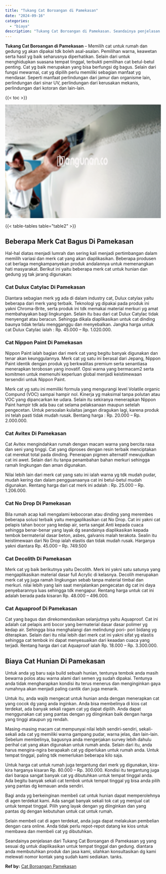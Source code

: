 ```yaml
---
title: "Tukang Cat Boroangan di Pamekasan"
date: "2024-09-16"
categories: 
  - "biaya"
description: "Tukang Cat Boroangan di Pamekasan. Seandainya penjelasan dari Tukang Cat Boroangan di Pamekasan yg yang sesuai dg untuk diaplikasikan untuk tempat tinggal da..."
---
```


**Tukang Cat Boroangan di Pamekasan** – Memilih cat untuk rumah dan gedung yg akan dipakai tdk boleh asal-asalan. Pemilihan warna, keawetan serta hasil yg baik seharusnya diperhatikan. Selain dari untuk menghidupkan suasana tempat tinggal, terbukti pemilihan cat betul-betul penting. Cat yg baik merupakan yang bisa berfungsi dg bagus. Selain dari fungsi mewarnai, cat yg dipilih perlu memiliki sebagian manfaat yg mendasar. Seperti manfaat perlindungan dari jamur dan organisme lain, perlindungan dari sinar UV, perlindungan dari kerusakan mekanis, perlindungan dari kotoran dan lain-lain.

{{< toc >}}

![Tukang Cat Boroangan di Pamekasan](/images/jasa-cat-murah06.png)

{{< table-tables table="table2" >}}

## Beberapa Merk Cat Bagus Di Pamekasan

Hal-hal diatas menjadi lumrah dan sering kali menjadi pertimbangan dalam memilih variasi dan merk cat yang akan diaplikasikan. Beberapa produsen cat berlaga mengkampanyekan produk andalannya untuk memenangkan hati masyarakat. Berikut ini yaitu beberapa merk cat untuk hunian dan gedung yg tak jarang digunakan:

### Cat Dulux Catylac Di Pamekasan

Diantara sebagian merk yg ada di dalam industry cat, Dulux catylax yaitu beberapa dari merk yang terbaik. Teknologi yg dipakai pada produk ini yakni Chroma-Brite, serta produk ini tdk memakai material merkuri yg amat membahayakan bagi lingkungan. Selain itu bau dari cat Dulux Catylac tidak menyengat atau beracun. Sehingga dikala diaplikasikan untuk cat dinding baunya tidak terlalu mengganggu dan menyebalkan. Jangka harga untuk cat Dulux Catylac ialah : Rp. 45.000 – Rp. 1.020.000.

### Cat Nippon Paint Di Pamekasan

Nippon Paint ialah bagian dari merk cat yang begitu banyak digunakan dan tenar akan keunggulannya. Merk cat yg satu ini berasal dari Jepang, Nippon Paint identik dengan produk yg berkwalitas premium serta senantiasa menerapkan terobosan yang inovatif. Opsi warna yang bermacam2 serta komitmen untuk memenuhi keperluan global menjadi keistimewaan tersendiri untuk Nippon Paint.

Merk cat yg satu ini memiliki formula yang mengurangi level Volatile organic Compund (VOC) sampai hampir nol. Kinerja yg maksimal tanpa polutan atau VOC yang dipancarkan ke udara. Selain itu sekiranya menerapkan Nippon Paint hampir tdk ada bau cat selama pelaksanaan maupun setelah pengecetan. Untuk persoalan kulaitas jangan diragukan lagi, karena produk ini telah pasti tidak mudah rusak. Bentang harga : Rp. 20.000 – Rp. 2.000.000.

### Cat Avitex Di Pamekasan

Cat Avitex mengindahkan rumah dengan macam warna yang bercita rasa dan seni yang tinggi. Cat yang diproses dengan resin terbaik menciptakan cat merekat total pada dinding. Penerapan pigmen alternatif mewujudkan cat ini awet. Selain dari itu tanpa penambahan bahan merkuri sehingga ramah lingkungan dan aman digunakan.

Nilai lebih lain dari merk cat yang satu ini ialah warna yg tdk mudah pudar, mudah kering dan dalam pengguanaanya cat ini betul-betul mudah digunakan. Rentang harga dari cat merk ini adalah : Rp. 25.000 – Rp. 1.206.000.

### Cat No Drop Di Pamekasan

Bila rumah acap kali mengalami kebocoran atau dinding yang merembes beberapa solusi terbaik yaitu mengaplikasikan cat No Drop. Cat ini yakni cat pelapis tahan bocor yang kedap air, serta sangat Anti kepada cuaca sehingga benar-benar yang layak dg seandainya diaplikasikan kepada tembok bermaterial dasar beton, asbes, galvanis malah terakota. Sealin itu keistimewaan dari No Drop ialah elastis dan tidak mudah rusak. Harganya yakni diantara Rp. 45.000 – Rp. 749.500

### Cat Decolith Di Pamekasan

Merk cat yg baik berikutnya yaitu Decolith. Merk ini yakni satu satunya yang mengaplikasikan material dasar full Acrylic di kelasnya. Decolih merupakan merk cat yg juga ramah lingkungan sebab tanpa material timbal dan merkuri. nilai lebih yang lain saat menjalankan pengecatan dg cat ini daya penyebarannya luas sehingga tdk mengapur. Rentang harga untuk cat ini adalah berada pada kisaran Rp. 48.000 – 496.000.

### Cat Aquaproof Di Pamekasan

Cat yang bagus dan direkomendasikan selanjutnya yaitu Aquaproof. Cat ini adalah cat pelapis anti bocor yang bermaterial dasar dasar polimer yg kedap air. Sehingga bisa menghalangi dan melindungi pori- pori bidang yg diterapkan. Selain dari itu nilai lebih dari merk cat ini yakni sifat yg elastis sehingga cat tembok ini dapat menyesuaikan dari keaadan cuaca yang terjadi. Rentang harga dari cat Aquaproof ialah Rp. 18.000 – Rp. 3.300.000.

## Biaya Cat Hunian Di Pamekasan

Untuk anda yg baru saja build sebuah hunian, tentunya tembok anda masih bewarna polos atau warna alami dari semen yg sudah dipakai. Tentunya anda tidak mengharapkan kondisi itu terus menerus dan menginginkan gaya rumahnya akan menjadi paling cantik dan juga menarik.

Untuk itu, anda wajib mengecat untuk hunian anda dengan menerapkan cat yang cocok dg yang anda inginkan. Anda bisa membelinya di kios cat terdekat, ada banyak sekali ragam cat yg dapat dipilih. Anda dapat menggunakan cat yang pantas dengan yg diinginkan baik dengan harga yang tinggi ataupun yg rendah.

Masing-masing macam cat mempunyai nilai lebih sendiri-sendiri, sekali-sekali ada cat yg memiliki warna gampang pudar, warna jelas, dan lain-lain. Sebelum membelinya, bagusnya anda mengerjakan survey lebih dahulu perihal cat yang akan digunakan untuk rumah anda. Selain dari itu, anda harus mengira-ngira berapakah cat yg diperlukan untuk rumah anda. Untuk tempat tinggal, paling tdk memerlukan beberapa kilo saja.

Untuk harga cat untuk rumah juga tergantung dari merk yg digunakan, kira-kira harganya kisaran Rp. 80.000 – Rp. 300.000. Kondisi itu tergantung juga dari barapa sangat banyak cat yg dibutuhkan untuk tempat tinggal anda. Ada begitu banyak sekali cat tembok untuk tempat tinggal yg bisa anda pilih yang pantas dg kemauan anda sendiri.

Bagi anda yg berkeinginan membeli cat untuk hunian dapat memperolehnya di agen terdekat kami. Ada sangat banyak sekali tok cat yg menjual cat untuk tempat tinggal. Pilih yang layak dengan yg diinginkan dan yang pantas dg dengan kebutuhan untuk cat untuk rumah.

Selain membeli cat di agen terdekat, anda juga dapat melakukan pembelian dengan cara online. Anda tidak perlu repot-repot datang ke kios untuk membawa dan membeli cat yg dibutuhkan.

Seandainya penjelasan dari Tukang Cat Boroangan di Pamekasan yg yang sesuai dg untuk diaplikasikan untuk tempat tinggal dan gedung. diantara anda membutuhkan produk dan jasa kami, silahkan konsultasikan dg kami melewati nomor kontak yang sudah kami sediakan. tanks.

**Ref by:** [Cat Boroangan Pamekasan](https://id.wikipedia.org/wiki/Cat)
